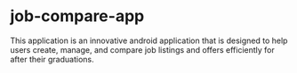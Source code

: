 # job-compare-app
This application is an innovative android application that is designed to help users create, manage, and compare job listings and offers efficiently for after their graduations.
